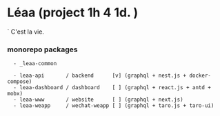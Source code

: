 # Léaa (project 1h 4 1d. )
`
C'est la vie.


### monorepo packages

```
  - _leaa-common

  - leaa-api       / backend      [v] (graphql + nest.js + docker-compose)
  - leaa-dashboard / dashboard    [ ] (graphql + react.js + antd + mobx)
  - leaa-www       / website      [ ] (graphql + next.js)
  - leaa-weapp     / wechat-weapp [ ] (graphql + taro.js + taro-ui)
```

